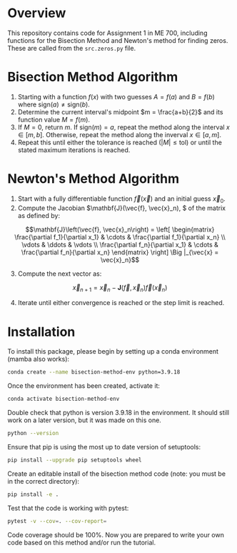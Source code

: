 
# Overview

This repository contains code for Assignment 1 in ME 700, including functions for the Bisection Method and Newton's method for finding zeros. These are called from the ```src.zeros.py``` file.

# Bisection Method Algorithm

1. Starting with a function $f(x)$ with two guesses $A = f(a)$ and $B=f(b)$ where $\text{sign}(a) \neq \text{sign}(b)$.
2. Determine the current interval's midpoint $m = \frac{a+b}{2}$ and its function value $M=f(m)$.
3. If $M = 0$, return $m$. If $\text{sign}(m) = a$, repeat the method along the interval $x \in [m, b]$. Otherwise, repeat the method along the inverval $x \in [a, m]$.
4. Repeat this until either the tolerance is reached ($|M| \leq \text{tol}$) or until the stated maximum iterations is reached.

# Newton's Method Algorithm

1. Start with a fully differentiable function $\vec{f}(\vec{x})$ and an initial guess $\vec{x}_0.$
2. Compute the Jacobian $\mathbf{J}(\vec{f}, \vec{x}_n), $ of the matrix as defined by:
```math 
\mathbf{J}\left(\vec{f}, \vec{x}_n\right) = \left[
    \begin{matrix}
        \frac{\partial f_1}{\partial x_1} & \cdots & \frac{\partial f_1}{\partial x_n} \\
        \vdots  & \ddots & \vdots \\
        \frac{\partial f_n}{\partial x_1} & \cdots & \frac{\partial f_n}{\partial x_n}
    \end{matrix} 
 \right] \Big |_{\vec{x} = \vec{x}_n}
```
3. Compute the next vector as:
```math
\vec{x}_{n+1} = \vec{x}_n - \mathbf{J}\left(\vec{f}, \vec{x}_n \right) \vec{f}(\vec{x}_n)
```
4. Iterate until either convergence is reached or the step limit is reached.
# Installation

To install this package, please begin by setting up a conda environment (mamba also works):
```bash
conda create --name bisection-method-env python=3.9.18
```
Once the environment has been created, activate it:

```bash
conda activate bisection-method-env
```
Double check that python is version 3.9.18 in the environment. It should still work on a later version, but it was made on this one.
```bash
python --version
```
Ensure that pip is using the most up to date version of setuptools:
```bash
pip install --upgrade pip setuptools wheel
```
Create an editable install of the bisection method code (note: you must be in the correct directory):
```bash
pip install -e .
```
Test that the code is working with pytest:
```bash
pytest -v --cov=. --cov-report=
```
Code coverage should be 100%. Now you are prepared to write your own code based on this method and/or run the tutorial.